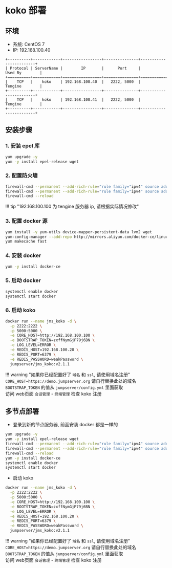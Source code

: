 # koko 部署

## 环境

-  系统: CentOS 7
-  IP: 192.168.100.40

```
+----------+------------+-----------------+---------------+------------------------+
| Protocol | ServerName |        IP       |      Port     |         Used By        |
+==========+============+=================+===============+========================+
|    TCP   |    koko    | 192.168.100.40  |   2222, 5000  |         Tengine        |
+----------+------------+-----------------+---------------+------------------------+
|    TCP   |    koko    | 192.168.100.41  |   2222, 5000  |         Tengine        |
+----------+------------+-----------------+---------------+------------------------+
```

## 安装步骤

### 1. 安装 epel 库

```sh
yum upgrade -y
yum -y install epel-release wget
```

### 2. 配置防火墙

```sh
firewall-cmd --permanent --add-rich-rule="rule family="ipv4" source address="192.168.100.100" port protocol="tcp" port="2222" accept"
firewall-cmd --permanent --add-rich-rule="rule family="ipv4" source address="192.168.100.100" port protocol="tcp" port="5000" accept"
firewall-cmd --reload
```

!!! tip "192.168.100.100 为 tengine 服务器 ip, 请根据实际情况修改"

### 3. 配置 docker 源

```sh
yum install -y yum-utils device-mapper-persistent-data lvm2 wget
yum-config-manager --add-repo http://mirrors.aliyun.com/docker-ce/linux/centos/docker-ce.repo
yum makecache fast
```

### 4. 安装 docker

```sh
yum -y install docker-ce
```

### 5. 启动 docker

```sh
systemctl enable docker
systemctl start docker
```

### 6. 启动 koko

```sh
docker run --name jms_koko -d \
  -p 2222:2222 \
  -p 5000:5000 \
  -e CORE_HOST=http://192.168.100.100 \
  -e BOOTSTRAP_TOKEN=zxffNymGjP79j6BN \
  -e LOG_LEVEL=ERROR \
  -e REDIS_HOST=192.168.100.20 \
  -e REDIS_PORT=6379 \
  -e REDIS_PASSWORD=weakPassword \
  jumpserver/jms_koko:v2.1.1
```

!!! warning "如果你已经配置好了 `域名` 和 `ssl`, 请使用域名注册"
    `CORE_HOST=https://demo.jumpserver.org`  请自行替换此处的域名  
    `BOOTSTRAP_TOKEN` 的值从 `jumpserver/config.yml` 里面获取  
    访问 web页面 `会话管理` - `终端管理` 检查 koko 注册

## 多节点部署

- 登录到新的节点服务器, 前面安装 docker 都是一样的

```sh
yum upgrade -y
yum -y install epel-release wget
firewall-cmd --permanent --add-rich-rule="rule family="ipv4" source address="192.168.100.100" port protocol="tcp" port="2222" accept"
firewall-cmd --permanent --add-rich-rule="rule family="ipv4" source address="192.168.100.100" port protocol="tcp" port="5000" accept"
firewall-cmd --reload
yum -y install docker-ce
systemctl enable docker
systemctl start docker
```

- 启动 koko

```sh
docker run --name jms_koko -d \
  -p 2222:2222 \
  -p 5000:5000 \
  -e CORE_HOST=http://192.168.100.100 \
  -e BOOTSTRAP_TOKEN=zxffNymGjP79j6BN \
  -e LOG_LEVEL=ERROR \
  -e REDIS_HOST=192.168.100.20 \
  -e REDIS_PORT=6379 \
  -e REDIS_PASSWORD=weakPassword \
  jumpserver/jms_koko:v2.1.1
```

!!! warning "如果你已经配置好了 `域名` 和 `ssl`, 请使用域名注册"
    `CORE_HOST=https://demo.jumpserver.org`  请自行替换此处的域名  
    `BOOTSTRAP_TOKEN` 的值从 `jumpserver/config.yml` 里面获取  
    访问 web页面 `会话管理` - `终端管理` 检查 koko 注册
